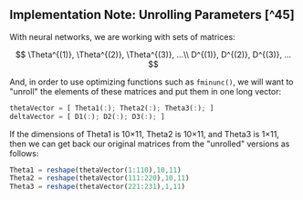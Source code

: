 ## Implementation Note: Unrolling Parameters [^45]

With neural networks, we are working with sets of matrices:

$$
\Theta^{(1)}, \Theta^{(2)}, \Theta^{(3)}, ...\\
D^{(1)}, D^{(2)}, D^{(3)}, ...
$$

And, in order to use optimizing functions such as `fminunc()`, we will want to "unroll" the elements of these matrices and put them in one long vector:

```octave
thetaVector = [ Theta1(:); Theta2(:); Theta3(:); ]
deltaVector = [ D1(:); D2(:); D3(:); ]
```

If the dimensions of Theta1 is 10×11, Theta2 is 10×11, and Theta3 is 1×11, then we can get back our original matrices from the "unrolled" versions as follows:

```octave
Theta1 = reshape(thetaVector(1:110),10,11)
Theta2 = reshape(thetaVector(111:220),10,11)
Theta3 = reshape(thetaVector(221:231),1,11)
```
